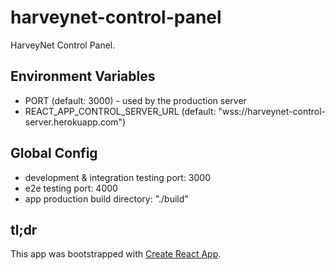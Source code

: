 # harveynet-control-panel

HarveyNet Control Panel.

## Environment Variables

- PORT (default: 3000) - used by the production server
- REACT_APP_CONTROL_SERVER_URL (default: "wss://harveynet-control-server.herokuapp.com")

## Global Config

- development & integration testing port: 3000
- e2e testing port: 4000
- app production build directory: "./build"

## tl;dr

This app was bootstrapped with [Create React App](https://github.com/facebook/create-react-app).
